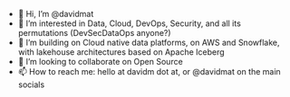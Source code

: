 - 👋 Hi, I’m @davidmat
- 👀 I’m interested in Data, Cloud, DevOps, Security, and all its permutations (DevSecDataOps anyone?)
- 🌱 I’m building on Cloud native data platforms, on AWS and Snowflake, with lakehouse architectures based on Apache Iceberg 
- 💞️ I’m looking to collaborate on Open Source
- 📫 How to reach me: hello at davidm dot at, or @davidmat on the main socials
